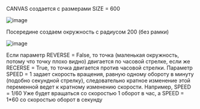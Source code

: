 CANVAS создается с размерами SIZE = 600

![image](https://user-images.githubusercontent.com/70269164/157852860-a9f10872-aa26-4693-b64a-76e34f8abcc6.png)

Посередине создаем окружность с радиусом 200 (без рамки)

![image](https://user-images.githubusercontent.com/70269164/157853000-8f2f7d73-b9a8-473d-a15c-4c65e63fe073.png)

Если параметр REVERSE = False, то точка (маленькая окружность, потому что точку плохо видно) двигается по часовой стрелке, если же RECERSE = True,  то точка двигается против часовой стрелки.
Параметр SPEED = 1 задает скорость вращения, равную одному обороту в минуту (подобно секундной стрелку), следовательно кратное изменение этой переменной ведет к кратному изменению скорости.
Например, SPEED = 1/60 Уже будет вращаться со скоростью 1 оборот в час, а SPEED = 1*60  со скоростью оборот в секунду

